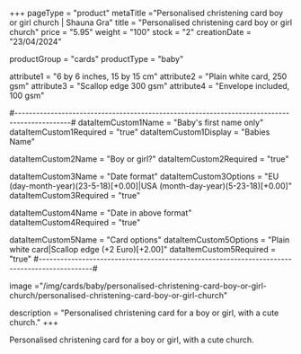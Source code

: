 +++
pageType = "product"
metaTitle ="Personalised christening card boy or girl church | Shauna Gra"
title = "Personalised christening card boy or girl church"
price = "5.95"
weight = "100"
stock = "2"
creationDate = "23/04/2024"

productGroup = "cards"
productType = "baby"

attribute1 = "6 by 6 inches, 15 by 15 cm" 
attribute2 = "Plain white card, 250 gsm"
attribute3 = "Scallop edge 300 gsm"
attribute4 = "Envelope included, 100 gsm"

#---------------------------------------------------------------------------------------------#
dataItemCustom1Name = "Baby's first name only"
dataItemCustom1Required = "true"
dataItemCustom1Display = "Babies Name"

dataItemCustom2Name = "Boy or girl?"
dataItemCustom2Required = "true"

dataItemCustom3Name = "Date format"
dataItemCustom3Options = "EU (day-month-year)(23-5-18)[+0.00]|USA (month-day-year)(5-23-18)[+0.00]"
dataItemCustom3Required = "true"

dataItemCustom4Name = "Date in above format"
dataItemCustom4Required = "true"

dataItemCustom5Name = "Card options"
dataItemCustom5Options = "Plain white card|Scallop edge (+2 Euro)[+2.00]"
dataItemCustom5Required = "true"
#---------------------------------------------------------------------------------------------#
 
image ="/img/cards/baby/personalised-christening-card-boy-or-girl-church/personalised-christening-card-boy-or-girl-church"
 
description = "Personalised christening card for a boy or girl, with a cute church."
+++

Personalised christening card for a boy or girl, with a cute church.
